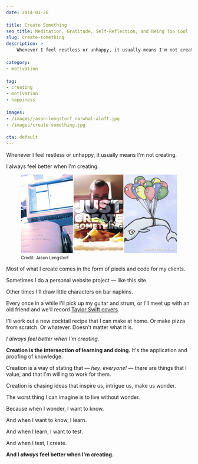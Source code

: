 ```yaml
---
date: 2014-01-26

title: Create Something
seo_title: Meditation, Gratitude, Self-Reflection, and Being Too Cool
slug: create-something
description: >
    Whenever I feel restless or unhappy, it usually means I'm not creating. I always feel better when I'm creating.

category:
- motivation

tag:
- creating
- motivation
- happiness

images:
- /images/jason-lengstorf_narwhal-aloft.jpg
- /images/create-something.jpg

cta: default
---
```


Whenever I feel restless or unhappy, it usually means I'm not creating.

I always feel better when I'm creating.

<figure class="figure figure--center">
  <img src="./images/create-something.jpg" alt="Create something." />
  <figcaption class="figure__caption">
    <small class="figure__attribution">
      Credit: 
      <span class="figure__attribution-link">
        Jason Lengstorf
      </span>
    </small>
  </figcaption>
</figure>

Most of what I create comes in the form of pixels and code for my clients.

Sometimes I do a personal website project — like this site.

Other times I'll draw little characters on bar napkins.

Every once in a while I'll pick up my guitar and strum, or I'll meet up with an
old friend and we'll record [Taylor Swift covers][1].

I'll work out a new cocktail recipe that I can make at home. Or make pizza from
scratch. Or whatever. Doesn't matter what it is.

_I always feel better when I'm creating._

**Creation is the intersection of learning and doing.** It's the application and
proofing of knowledge.

Creation is a way of stating that — _hey, everyone!_ — there are things that I
value, and that I'm willing to work for them.

Creation is chasing ideas that inspire us, intrigue us, make us wonder.

The worst thing I can imagine is to live without wonder.

Because when I wonder, I want to know.

And when I want to know, I learn.

And when I learn, I want to test.

And when I test, I create.

**And I _always_ feel better when I'm creating.**

[1]: https://soundcloud.com/bearbak/trouble
